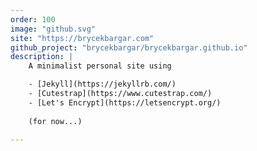 ```yaml
---
order: 100
image: "github.svg"
site: "https://brycekbargar.com"
github_project: "brycekbargar/brycekbargar.github.io"
description: | 
    A minimalist personal site using 

    - [Jekyll](https://jekyllrb.com/) 
    - [Cutestrap](https://www.cutestrap.com/)
    - [Let's Encrypt](https://letsencrypt.org/)
    
    (for now...)

---
```

